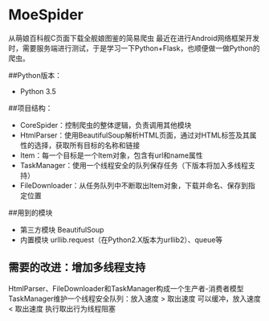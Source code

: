 # MoeSpider
从萌娘百科舰C页面下载全舰娘图鉴的简易爬虫
最近在进行Android网络框架开发时，需要服务端进行测试，于是学习一下Python+Flask，也顺便做一做Python的爬虫。

##Python版本：

 - Python 3.5

##项目结构：

 - CoreSpider：控制爬虫的整体逻辑，负责调用其他模块
 - HtmlParser：使用BeautifulSoup解析HTML页面，通过对HTML标签及其属性的选择，获取所有目标的名称和链接
 - Item：每一个目标是一个Item对象，包含有url和name属性
 - TaskManager：使用一个线程安全的队列保存任务（下版本将加入多线程支持）
 - FileDownloader：从任务队列中不断取出Item对象，下载并命名、保存到指定位置

##用到的模块

 - 第三方模块 BeautifulSoup
 - 内置模块 urllib.request（在Python2.X版本为urllib2）、queue等

## 需要的改进：增加多线程支持

HtmlParser、FileDownloader和TaskManager构成一个生产者-消费者模型
TaskManager维护一个线程安全队列：放入速度 > 取出速度 可以缓冲，放入速度 < 取出速度 执行取出行为线程阻塞
